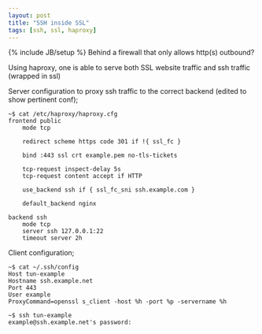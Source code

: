 ```yaml
---
layout: post
title: "SSH inside SSL"
tags: [ssh, ssl, haproxy]
---
```

{% include JB/setup %}
Behind a firewall that only allows http(s) outbound?

Using haproxy, one is able to serve both SSL website traffic and ssh traffic (wrapped in ssl)

Server configuration to proxy ssh traffic to the correct backend (edited to show pertinent conf);

	~$ cat /etc/haproxy/haproxy.cfg
	frontend public
		mode tcp

		redirect scheme https code 301 if !{ ssl_fc }

		bind :443 ssl crt example.pem no-tls-tickets

		tcp-request inspect-delay 5s
		tcp-request content accept if HTTP

		use_backend ssh if { ssl_fc_sni ssh.example.com }

		default_backend nginx

	backend ssh
		mode tcp
		server ssh 127.0.0.1:22
		timeout server 2h

Client configuration;

	~$ cat ~/.ssh/config
	Host tun-example
	Hostname ssh.example.net
	Port 443
	User example
	ProxyCommand=openssl s_client -host %h -port %p -servername %h

	~$ ssh tun-example
	example@ssh.example.net's password:

